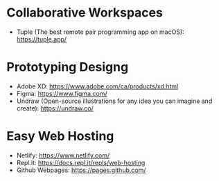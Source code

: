 # Collaborative Workspaces

- Tuple (The best remote pair programming app on macOS): https://tuple.app/


# Prototyping Designg

- Adobe XD: https://www.adobe.com/ca/products/xd.html
- Figma: https://www.figma.com/
- Undraw (Open-source illustrations for any idea you can imagine and create): https://undraw.co/


# Easy Web Hosting

- Netlify: https://www.netlify.com/
- Repl.it: https://docs.repl.it/repls/web-hosting
- Github Webpages: https://pages.github.com/
